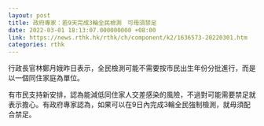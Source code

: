 ```yaml
---
layout: post
title: 政府專家：若9天完成3輪全民檢測　可毋須禁足
date: 2022-03-01 18:13:07.000000000 +08:00
link: https://news.rthk.hk/rthk/ch/component/k2/1636573-20220301.htm
categories: rthk
---
```


行政長官林鄭月娥昨日表示，全民檢測可能不需要按市民出生年份分批進行，而是以一個同住家庭為單位。

有市民支持新安排，認為能減低同住家人交差感染的風險，不過對可能需要禁足就表示擔心。有政府專家認為，如果可以在9日內完成3輪全民強制檢測，就毋須配合禁足。
